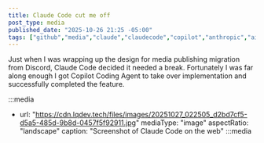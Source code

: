 ```yaml
---
title: Claude Code cut me off
post_type: media
published_date: "2025-10-26 21:25 -05:00"
tags: ["github","media","claude","claudecode","copilot","anthropic","ai"]
---
```


Just when I was wrapping up the design for media publishing migration from Discord, Claude Code decided it needed a break.  Fortunately I was far along enough I got Copilot Coding Agent to take over implementation and successfully completed the feature.

:::media
- url: "https://cdn.lqdev.tech/files/images/20251027_022505_d2bd7cf5-d5a5-485d-9b8d-0457f5f92911.jpg"
  mediaType: "image"
  aspectRatio: "landscape"
  caption: "Screenshot of Claude Code on the web"
:::media
